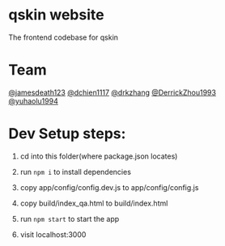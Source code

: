 # qskin website
The frontend codebase for qskin

# Team
[@jamesdeath123](https://github.com/jamesdeath123)
[@dchien1117](https://github.com/dchien1117)
[@drkzhang](https://github.com/drkzhang)
[@DerrickZhou1993](https://github.com/DerrickZhou1993)
[@yuhaolu1994](https://github.com/yuhaolu1994)

# Dev Setup steps:

1. cd into this folder(where package.json locates)

2. run `npm i` to install dependencies

3. copy app/config/config.dev.js to app/config/config.js

4. copy build/index_qa.html to build/index.html

5. run `npm start` to start the app

6. visit localhost:3000
